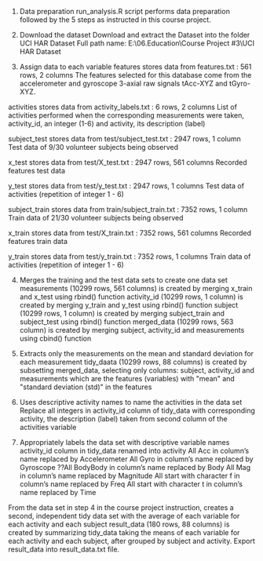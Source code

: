1. Data preparation
run_analysis.R script performs data preparation followed by the 5 steps as instructed in this course project.

2.  Download the dataset
Download and extract the Dataset into the folder UCI HAR Dataset
Full path name: E:\06.Education\Course Project #3\UCI HAR Dataset

3. Assign data to each variable
features stores data from features.txt : 561 rows, 2 columns
The features selected for this database come from the accelerometer and gyroscope 3-axial raw signals tAcc-XYZ and tGyro-XYZ.

activities stores data from activity_labels.txt : 6 rows, 2 columns
List of activities performed when the corresponding measurements were taken, activity_id, an integer (1-6) and activity, its description (label)

subject_test stores data from test/subject_test.txt : 2947 rows, 1 column
Test data of 9/30 volunteer subjects being observed

x_test stores data from test/X_test.txt : 2947 rows, 561 columns
Recorded features test data

y_test stores data from test/y_test.txt : 2947 rows, 1 columns
Test data of activities (repetition of integer 1 - 6)

subject_train stores data from  train/subject_train.txt : 7352 rows, 1 column
Train data of 21/30 volunteer subjects being observed

x_train stores data from test/X_train.txt : 7352 rows, 561 columns
Recorded features train data

y_train stores data from test/y_train.txt : 7352 rows, 1 columns
Train data of activities (repetition of integer 1 - 6)

4. Merges the training and the test data sets to create one data set
measurements (10299 rows, 561 columns) is created by merging x_train and x_test using rbind() function
activity_id (10299 rows, 1 column) is created by merging y_train and y_test using rbind() function
subject (10299 rows, 1 column) is created by merging subject_train and subject_test using rbind() function
merged_data (10299 rows, 563 column) is created by merging subject, activity_id and measurements using cbind() function

5. Extracts only the measurements on the mean and standard deviation for each measurement
tidy_daata (10299 rows, 88 columns) is created by subsetting merged_data, selecting only columns: subject, activity_id and measurements which are the features (variables) 
with "mean" and "standard deviation (std)" in the features

6. Uses descriptive activity names to name the activities in the data set
Replace all integers in activity_id column of tidy_data with corresponding activity, the description (label) taken from second column of the activities variable

7. Appropriately labels the data set with descriptive variable names
activity_id column in tidy_data renamed into activity
All Acc in column’s name replaced by Accelerometer
All Gyro in column’s name replaced by Gyroscope
??All BodyBody in column’s name replaced by Body
All Mag in column’s name replaced by Magnitude
All start with character f in column’s name replaced by Freq
All start with character t in column’s name replaced by Time

From the data set in step 4 in the course project instruction, creates a second, independent tidy data set with the average of each variable for each activity and each subject
result_data (180 rows, 88 columns) is created by summarizing tidy_data taking the means of each variable for each activity and each subject, after grouped by subject and activity.
Export result_data into result_data.txt file.
